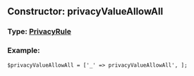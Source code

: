 ## Constructor: privacyValueAllowAll  



### Type: [PrivacyRule](../types/PrivacyRule.md)

### Example:


```
$privacyValueAllowAll = ['_' => privacyValueAllowAll', ];
```